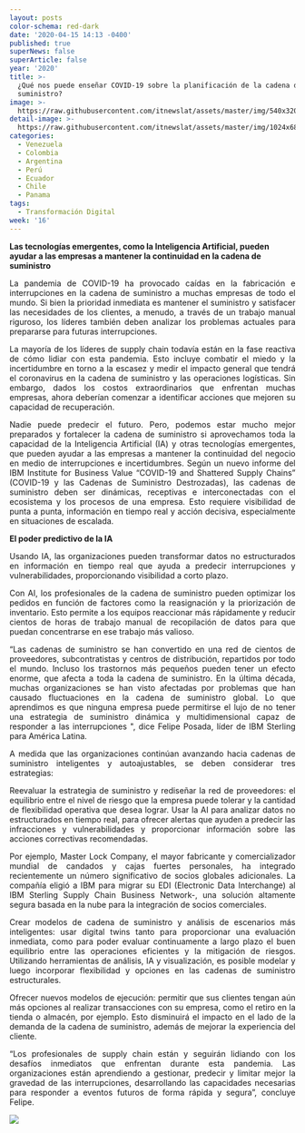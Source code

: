 ```yaml
---
layout: posts
color-schema: red-dark
date: '2020-04-15 14:13 -0400'
published: true
superNews: false
superArticle: false
year: '2020'
title: >-
  ¿Qué nos puede enseñar COVID-19 sobre la planificación de la cadena de
  suministro?
image: >-
  https://raw.githubusercontent.com/itnewslat/assets/master/img/540x320/Cadena-de-Distibucion-p.jpg
detail-image: >-
  https://raw.githubusercontent.com/itnewslat/assets/master/img/1024x680/Cadena-de-Distibucion-g.jpg
categories:
  - Venezuela
  - Colombia
  - Argentina
  - Perú
  - Ecuador
  - Chile
  - Panama
tags:
  - Transformación Digital
week: '16'
---
```

**Las tecnologías emergentes, como la Inteligencia Artificial, pueden ayudar a las empresas a mantener la continuidad en la cadena de suministro**
 
<p style="text-align: justify;">La pandemia de COVID-19 ha provocado caídas en la fabricación e interrupciones en la cadena de suministro a muchas empresas de todo el mundo. Si bien la prioridad inmediata es mantener el suministro y satisfacer las necesidades de los clientes, a menudo, a través de un trabajo manual riguroso, los líderes también deben analizar los problemas actuales para prepararse para futuras interrupciones.</p>

<p style="text-align: justify;">La mayoría de los líderes de supply chain todavía están en la fase reactiva de cómo lidiar con esta pandemia. Esto incluye combatir el miedo y la incertidumbre en torno a la escasez y medir el impacto general que tendrá el coronavirus en la cadena de suministro y las operaciones logísticas. Sin embargo, dados los costos extraordinarios que enfrentan muchas empresas, ahora deberían comenzar a identificar acciones que mejoren su capacidad de recuperación.</p>

<p style="text-align: justify;">Nadie puede predecir el futuro. Pero, podemos estar mucho mejor preparados y fortalecer la cadena de suministro si aprovechamos toda la capacidad de la Inteligencia Artificial (IA) y otras tecnologías emergentes, que pueden ayudar a las empresas a mantener la continuidad del negocio en medio de interrupciones e incertidumbres. Según un nuevo informe del IBM Institute for Business Value “COVID-19 and Shattered Supply Chains” (COVID-19 y las Cadenas de Suministro Destrozadas), las cadenas de suministro deben ser dinámicas, receptivas e interconectadas con el ecosistema y los procesos de una empresa. Esto requiere visibilidad de punta a punta, información en tiempo real y acción decisiva, especialmente en situaciones de escalada.</p>

**El poder predictivo de la IA**

<p style="text-align: justify;">Usando IA, las organizaciones pueden transformar datos no estructurados en información en tiempo real que ayuda a predecir interrupciones y vulnerabilidades, proporcionando visibilidad a corto plazo.</p>
 
<p style="text-align: justify;">Con AI, los profesionales de la cadena de suministro pueden optimizar los pedidos en función de factores como la reasignación y la priorización de inventario. Esto permite a los equipos reaccionar más rápidamente y reducir cientos de horas de trabajo manual de recopilación de datos para que puedan concentrarse en ese trabajo más valioso.</p>

<p style="text-align: justify;">“Las cadenas de suministro se han convertido en una red de cientos de proveedores, subcontratistas y centros de distribución, repartidos por todo el mundo. Incluso los trastornos más pequeños pueden tener un efecto enorme, que afecta a toda la cadena de suministro. En la última década, muchas organizaciones se han visto afectadas por problemas que han causado fluctuaciones en la cadena de suministro global. Lo que aprendimos es que ninguna empresa puede permitirse el lujo de no tener una estrategia de suministro dinámica y multidimensional capaz de responder a las interrupciones ", dice Felipe Posada, líder de IBM Sterling para América Latina.</p>

<p style="text-align: justify;">A medida que las organizaciones continúan avanzando hacia cadenas de suministro inteligentes y autoajustables, se deben considerar tres estrategias:</p>

<p style="text-align: justify;">Reevaluar la estrategia de suministro y rediseñar la red de proveedores: el equilibrio entre el nivel de riesgo que la empresa puede tolerar y la cantidad de flexibilidad operativa que desea lograr. Usar la AI para analizar datos no estructurados en tiempo real, para ofrecer alertas que ayuden a predecir las infracciones y vulnerabilidades y proporcionar información sobre las acciones correctivas recomendadas.</p>

<p style="text-align: justify;">Por ejemplo, Master Lock Company, el mayor fabricante y comercializador mundial de candados y cajas fuertes personales, ha integrado recientemente un número significativo de socios globales adicionales. La compañía eligió a IBM para migrar su EDI (Electronic Data Interchange) al  IBM Sterling Supply Chain Business Network-, una solución altamente segura basada en la nube para la integración de socios comerciales.</p>

<p style="text-align: justify;">Crear modelos de cadena de suministro y análisis de escenarios más inteligentes: usar digital twins tanto para proporcionar una evaluación inmediata, como para poder evaluar continuamente a largo plazo el buen equilibrio entre las operaciones eficientes y la mitigación de riesgos. Utilizando herramientas de análisis, IA y visualización, es posible modelar y luego incorporar flexibilidad y opciones en las cadenas de suministro estructurales.</p>

<p style="text-align: justify;">Ofrecer nuevos modelos de ejecución: permitir que sus clientes tengan aún más opciones al realizar transacciones con su empresa, como el retiro en la tienda o almacén, por ejemplo. Esto disminuirá el impacto en el lado de la demanda de la cadena de suministro, además de mejorar la experiencia del cliente.</p>

<p style="text-align: justify;">“Los profesionales de supply chain están y seguirán lidiando con los desafíos inmediatos que enfrentan durante esta pandemia. Las organizaciones están aprendiendo a gestionar, predecir y limitar mejor la gravedad de las interrupciones, desarrollando las capacidades necesarias para responder a eventos futuros de forma rápida y segura”, concluye Felipe.</p>

<img src="https://tracker.metricool.com/c3po.jpg?hash=56f88a41e39ab42c063cc51676587a04"/>